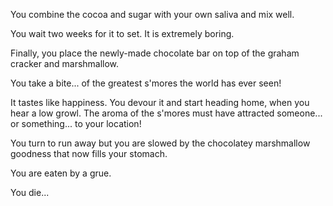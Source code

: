 You combine the cocoa and sugar with your own saliva and mix well.

You wait two weeks for it to set. It is extremely boring.

Finally, you place the newly-made chocolate bar on top of the graham cracker
and marshmallow.

You take a bite... of the greatest s'mores the world has ever seen!

It tastes like happiness. You devour it and start heading home, when you hear 
a low growl. The aroma of the s'mores must have attracted someone... or
something... to your location!

You turn to run away but you are slowed by the chocolatey marshmallow goodness
that now fills your stomach.

You are eaten by a grue.

You die...

